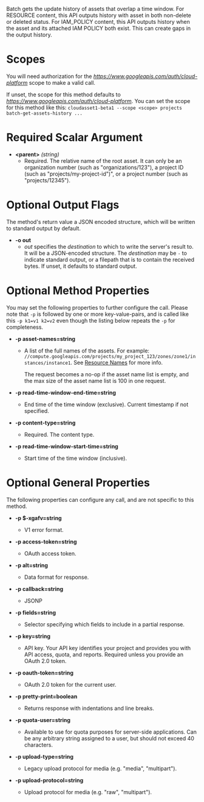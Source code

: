 Batch gets the update history of assets that overlap a time window.
For RESOURCE content, this API outputs history with asset in both
non-delete or deleted status.
For IAM_POLICY content, this API outputs history when the asset and its
attached IAM POLICY both exist. This can create gaps in the output history.
# Scopes

You will need authorization for the *https://www.googleapis.com/auth/cloud-platform* scope to make a valid call.

If unset, the scope for this method defaults to *https://www.googleapis.com/auth/cloud-platform*.
You can set the scope for this method like this: `cloudasset1-beta1 --scope <scope> projects batch-get-assets-history ...`
# Required Scalar Argument
* **&lt;parent&gt;** *(string)*
    - Required. The relative name of the root asset. It can only be an
        organization number (such as &#34;organizations/123&#34;), a project ID (such as
        &#34;projects/my-project-id&#34;)&#34;, or a project number (such as &#34;projects/12345&#34;).

# Optional Output Flags

The method's return value a JSON encoded structure, which will be written to standard output by default.

* **-o out**
    - *out* specifies the *destination* to which to write the server's result to.
      It will be a JSON-encoded structure.
      The *destination* may be `-` to indicate standard output, or a filepath that is to contain the received bytes.
      If unset, it defaults to standard output.
# Optional Method Properties

You may set the following properties to further configure the call. Please note that `-p` is followed by one 
or more key-value-pairs, and is called like this `-p k1=v1 k2=v2` even though the listing below repeats the
`-p` for completeness.

* **-p asset-names=string**
    - A list of the full names of the assets. For example:
        `//compute.googleapis.com/projects/my_project_123/zones/zone1/instances/instance1`.
        See [Resource Names](https://cloud.google.com/apis/design/resource_names#full_resource_name)
        for more info.
        
        The request becomes a no-op if the asset name list is empty, and the max
        size of the asset name list is 100 in one request.

* **-p read-time-window-end-time=string**
    - End time of the time window (exclusive).
        Current timestamp if not specified.

* **-p content-type=string**
    - Required. The content type.

* **-p read-time-window-start-time=string**
    - Start time of the time window (inclusive).

# Optional General Properties

The following properties can configure any call, and are not specific to this method.

* **-p $-xgafv=string**
    - V1 error format.

* **-p access-token=string**
    - OAuth access token.

* **-p alt=string**
    - Data format for response.

* **-p callback=string**
    - JSONP

* **-p fields=string**
    - Selector specifying which fields to include in a partial response.

* **-p key=string**
    - API key. Your API key identifies your project and provides you with API access, quota, and reports. Required unless you provide an OAuth 2.0 token.

* **-p oauth-token=string**
    - OAuth 2.0 token for the current user.

* **-p pretty-print=boolean**
    - Returns response with indentations and line breaks.

* **-p quota-user=string**
    - Available to use for quota purposes for server-side applications. Can be any arbitrary string assigned to a user, but should not exceed 40 characters.

* **-p upload-type=string**
    - Legacy upload protocol for media (e.g. &#34;media&#34;, &#34;multipart&#34;).

* **-p upload-protocol=string**
    - Upload protocol for media (e.g. &#34;raw&#34;, &#34;multipart&#34;).

